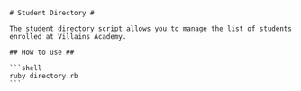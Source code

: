     # Student Directory #

    The student directory script allows you to manage the list of students
    enrolled at Villains Academy.

    ## How to use ##

    ```shell
    ruby directory.rb
    ```
